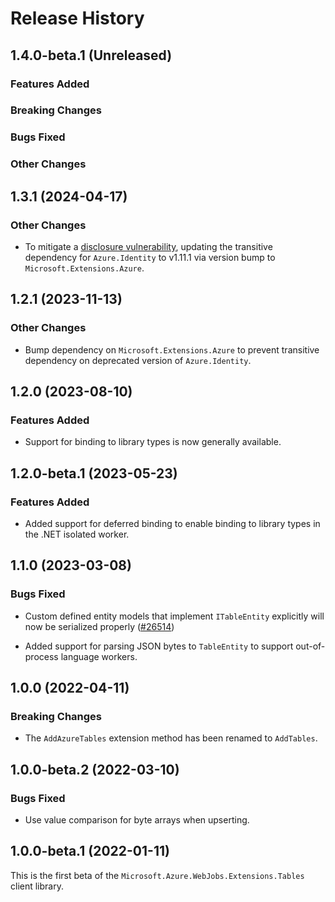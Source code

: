 # Release History

## 1.4.0-beta.1 (Unreleased)

### Features Added

### Breaking Changes

### Bugs Fixed

### Other Changes

## 1.3.1 (2024-04-17)

### Other Changes

- To mitigate a [disclosure vulnerability](https://github.com/advisories/GHSA-wvxc-855f-jvrv), updating the transitive dependency for `Azure.Identity` to v1.11.1 via version bump to `Microsoft.Extensions.Azure`. 

## 1.2.1 (2023-11-13)

### Other Changes

- Bump dependency on `Microsoft.Extensions.Azure` to prevent transitive dependency on deprecated version of `Azure.Identity`.

## 1.2.0 (2023-08-10)

### Features Added

- Support for binding to library types is now generally available.

## 1.2.0-beta.1 (2023-05-23)

### Features Added

- Added support for deferred binding to enable binding to library types in the .NET isolated worker.

## 1.1.0 (2023-03-08)

### Bugs Fixed

- Custom defined entity models that implement `ITableEntity` explicitly will now be serialized properly ([#26514](https://github.com/Azure/azure-sdk-for-net/issues/26514))

- Added support for parsing JSON bytes to `TableEntity` to support out-of-process language workers.

## 1.0.0 (2022-04-11)

### Breaking Changes

- The `AddAzureTables` extension method has been renamed to `AddTables`.

## 1.0.0-beta.2 (2022-03-10)

### Bugs Fixed

- Use value comparison for byte arrays when upserting.

## 1.0.0-beta.1 (2022-01-11)

This is the first beta of the `Microsoft.Azure.WebJobs.Extensions.Tables` client library.
